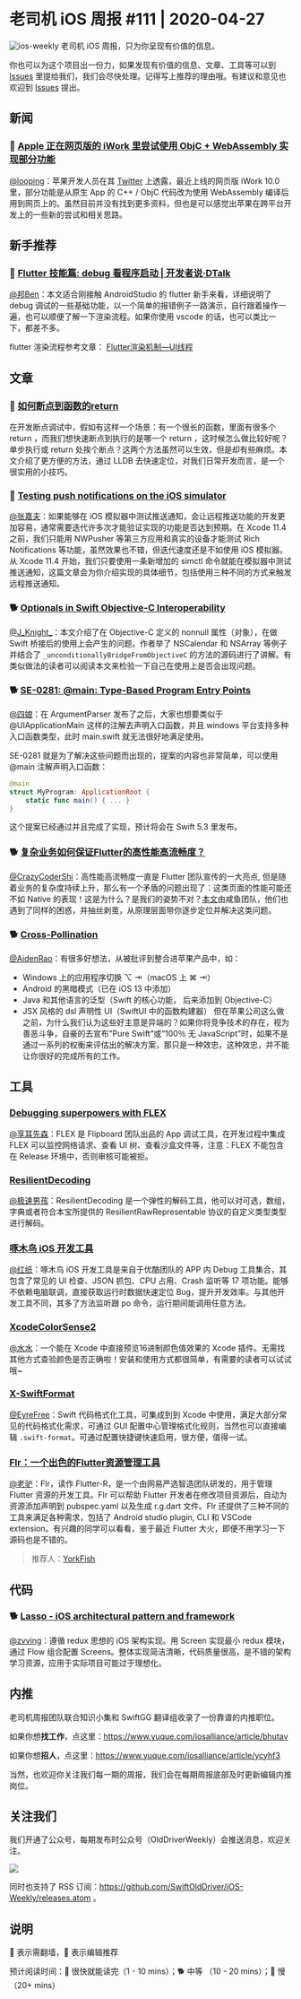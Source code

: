 # 老司机 iOS 周报 #111 | 2020-04-27

![ios-weekly](https://github.com/SwiftOldDriver/iOS-Weekly/blob/master/assets/ios-weekly.png?raw=true)
老司机 iOS 周报，只为你呈现有价值的信息。

你也可以为这个项目出一份力，如果发现有价值的信息、文章、工具等可以到 [Issues](https://github.com/SwiftOldDriver/iOS-Weekly/issues) 里提给我们，我们会尽快处理。记得写上推荐的理由哦。有建议和意见也欢迎到 [Issues](https://github.com/SwiftOldDriver/iOS-Weekly/issues) 提出。

## 新闻

### 🚧 [Apple 正在网页版的 iWork 里尝试使用 ObjC + WebAssembly 实现部分功能](https://mjtsai.com/blog/2020/04/17/iwork-10-in-webassembly/)

[@looping](https://github.com/looping)：苹果开发人员在其 [Twitter](https://twitter.com/lrz/status/1250455566213877760) 上透露，最近上线的网页版 iWork 10.0 里，部分功能是从原生 App 的 C++ / ObjC 代码改为使用 WebAssembly 编译后用到网页上的。虽然目前并没有找到更多资料，但也是可以感觉出苹果在跨平台开发上的一些新的尝试和相关思路。

## 新手推荐

### 🐎 [Flutter 技能篇: debug 看程序启动 | 开发者说·DTalk](https://mp.weixin.qq.com/s/hqCJglkdZi6W6fK1r5tZeg)

[@邦Ben](https://weibo.com/linwenbang)：本文适合刚接触 AndroidStudio 的 flutter 新手来看，详细说明了 debug 调试的一些基础功能，以一个简单的报错例子一路演示，自行跟着操作一遍，也可以顺便了解一下渲染流程。如果你使用 vscode 的话，也可以类比一下，都差不多。

flutter 渲染流程参考文章：
[Flutter渲染机制—UI线程](http://gityuan.com/2019/06/15/flutter_ui_draw/)

## 文章

### 🐎 [如何断点到函数的return](https://mp.weixin.qq.com/s?__biz=MzUxMTkwNDg0OQ==&mid=2247484659&idx=1&sn=775d9f018330360a4aeda18709f5869e&chksm=f96dd9cdce1a50dbf0d755c041d3ecd63c208c4817f69634acafb38e0e1b383cdea12931c943&mpshare=1&scene=1&srcid=&sharer_sharetime=1587606656735&sharer_shareid=ba950e64c9e1fd56aad199c82bacc05d#rd)
在开发断点调试中，假如有这样一个场景：有一个很长的函数，里面有很多个 return ，而我们想快速断点到执行的是哪一个 return ，这时候怎么做比较好呢？单步执行或 return 处挨个断点？这两个方法虽然可以生效，但是却有些麻烦。本文介绍了更方便的方法，通过 LLDB 去快速定位，对我们日常开发而言，是一个很实用的小技巧。

### 🐎 [Testing push notifications on the iOS simulator](https://www.avanderlee.com/workflow/testing-push-notifications-ios-simulator/)

[@张嘉夫](https://github.com/josephchang10)：如果能够在 iOS 模拟器中测试推送通知，会让远程推送功能的开发更加容易，通常需要迭代许多次才能验证实现的功能是否达到预期。在 Xcode 11.4 之前，我们只能用 NWPusher 等第三方应用和真实的设备才能测试 Rich Notifications 等功能，虽然效果也不错，但迭代速度还是不如使用 iOS 模拟器。从 Xcode 11.4 开始，我们只要使用一条新增加的 simctl 命令就能在模拟器中测试推送通知，这篇文章会为你介绍实现的具体细节，包括使用三种不同的方式来触发远程推送通知。


### 🐕 [Optionals in Swift Objective-C Interoperability](https://fabiancanas.com/blog/2020/1/9/swift-undefined-behavior.html)

[@J_Knight_](https://weibo.com/1929625262/profile?rightmod=1&wvr=6&mod=personinfo&is_all=1)：本文介绍了在 Objective-C 定义的 nonnull 属性（对象），在做 Swift 桥接后的使用上会产生的问题。作者举了 NSCalendar 和 NSArray 等例子并结合了 ``_unconditionallyBridgeFromObjectiveC`` 的方法的源码进行了讲解。有类似做法的读者可以阅读本文来检验一下自己在使用上是否会出现问题。

### 🐕 [SE-0281: @main: Type-Based Program Entry Points](https://github.com/apple/swift-evolution/blob/master/proposals/0281-main-attribute.md)

[@四娘](https://kemchenj.github.io)：在 ArgumentParser 发布了之后，大家也想要类似于 @UIApplicationMain 这样的注解去声明入口函数，并且 windows 平台支持多种入口函数类型，此时 main.swift 就无法很好地满足使用。

SE-0281 就是为了解决这些问题而出现的，提案的内容也非常简单，可以使用 @main 注解声明入口函数：

```swift
@main 
struct MyProgram: ApplicationRoot {
    static func main() { ... }
}
```

这个提案已经通过并且完成了实现，预计将会在 Swift 5.3 里发布。

### 🐕 [复杂业务如何保证Flutter的高性能高流畅度？](https://mp.weixin.qq.com/s/iXFa9C68gUHr7PL8NHnZUA)

[@CrazyCoderShi](https://github.com/CrazyCoderShi)：高性能高流畅度一直是 Flutter 团队宣传的一大亮点, 但是随着业务的复杂度持续上升，那么有一个矛盾的问题出现了：这类页面的性能可能还不如 Native 的表现！这是为什么？是我们的姿势不对？[本文](https://mp.weixin.qq.com/s/iXFa9C68gUHr7PL8NHnZUA)由咸鱼团队，他们也遇到了同样的困惑，并抽丝剥茧，从原理层面带你逐步定位并解决这类问题。

### 🐕 [Cross-Pollination](https://nshipster.com/cross-pollination/)
[@AidenRao](https://weibo.com/AidenRao)：有很多好想法，从被批评到整合进苹果产品中，如：
- Windows 上的应用程序切换 ⌥ ⇥（macOS 上 ⌘ ⇥）
- Android 的黑暗模式（已在 iOS 13 中添加）
- Java 和其他语言的泛型（Swift 的核心功能， 后来添加到 Objective-C）
- JSX 风格的 dsl 声明性 UI（SwiftUI 中的函数构建器）
但在苹果公司这么做之前，为什么我们认为这些好主意是异端的？如果你将竞争技术的存在，视为善恶斗争，自豪的去宣布”Pure Swift”或“100％ 无 JavaScript”时，如果不是通过一系列的权衡来评估出的解决方案，那只是一种效忠，这种效忠，并不能让你很好的完成所有的工作。

## 工具

### [Debugging superpowers with FLEX](https://alejandromp.com/blog/debugging-superpowers-with-flex/)

[@享耳先森](https://github.com/iblacksun)：FLEX 是 Flipboard 团队出品的 App 调试工具，在开发过程中集成 FLEX 可以监控网络请求、查看 UI 树、查看沙盒文件等，注意：FLEX 不能包含在 Release 环境中，否则审核可能被拒。

### [ResilientDecoding](https://github.com/airbnb/ResilientDecoding)

[@极速男孩](https://github.com/ztlyyznf001)：ResilientDecoding 是一个弹性的解码工具，他可以对可选，数组，字典或者符合本宝所提供的 ResilientRawRepresentable 协议的自定义类型类型进行解码。

### [啄木鸟 iOS 开发工具](https://github.com/alibaba/youku-sdk-tool-woodpecker)

[@红纸](https://github.com/nianran)：啄木鸟 iOS 开发工具是来自于优酷团队的 APP 内 Debug 工具集合，其包含了常见的 UI 检查、JSON 抓包、CPU 占用、Crash 监听等 17 项功能。能够不依赖电脑联调，直接获取运行时数据快速定位 Bug，提升开发效率。与其他开发工具不同，其多了方法监听跟 po 命令，运行期间能调用任意方法。

### [XcodeColorSense2](https://github.com/onmyway133/XcodeColorSense2)

[@水水](https://www.xuyanlan.com)：一个能在 Xcode 中直接预览16进制颜色值效果的 Xcode 插件。无需找其他方式查验颜色是否正确啦！安装和使用方式都很简单，有需要的读者可以试试哦~

### [X-SwiftFormat](https://github.com/ruiaureliano/X-SwiftFormat)

[@EyreFree](https://github.com/EyreFree)：Swift 代码格式化工具，可集成到到 Xcode 中使用，满足大部分常见的代码格式化需求，可通过 GUI 配置中心管理格式化规则，当然也可以直接编辑 `.swift-format`。可通过配置快捷键快速启用，很方便，值得一试。

### [Flr：一个出色的Flutter资源管理工具](https://juejin.im/post/5e514a76518825494f7df5f5)

[@老驴](https://www.weibo.com/6090610445)：Flr，读作 Flutter-R，是一个由网易严选智造团队研发的，用于管理 Flutter 资源的开发工具。Flr 可以帮助 Flutter 开发者在修改项目资源后，自动为资源添加声明到 pubspec.yaml 以及生成 r.g.dart 文件。Flr 还提供了三种不同的工具来满足各种需求，包括了 Android studio plugin, CLI 和 VSCode extension。有兴趣的同学可以看看，鉴于最近 Flutter 大火，即便不用学习一下源码也是不错的。

> 推荐人：[YorkFish](https://github.com/YK-Unit)

## 代码

### 🐕 [Lasso - iOS architectural pattern and framework](https://github.com/ww-tech/lasso)
[@zvving](https://github.com/zvving)：遵循 redux 思想的 iOS 架构实现。用 Screen 实现最小 redux 模块，通过 Flow 组合配置 Screens。整体实现简洁清晰，代码质量很高，是不错的架构学习资源，应用于实际项目可能过于理想化。

## 内推

老司机周报团队联合知识小集和 SwiftGG 翻译组收录了一份靠谱的内推职位。

如果你想**找工作**，点这里：https://www.yuque.com/iosalliance/article/bhutav

如果你想**招人**，点这里：https://www.yuque.com/iosalliance/article/ycyhf3

当然，也欢迎你关注我们每一期的周报，我们会在每期周报底部及时更新编辑内推岗位。

## 关注我们

我们开通了公众号，每期发布时公众号（OldDriverWeekly）会推送消息，欢迎关注。

![](https://github.com/SwiftOldDriver/iOS-Weekly/blob/master/assets/qrcode_for_wechat.jpg?raw=true)

同时也支持了 RSS 订阅：https://github.com/SwiftOldDriver/iOS-Weekly/releases.atom 。

## 说明

🚧 表示需翻墙，🌟 表示编辑推荐

预计阅读时间：🐎 很快就能读完（1 - 10 mins）；🐕 中等 （10 - 20 mins）；🐢 慢（20+ mins）
